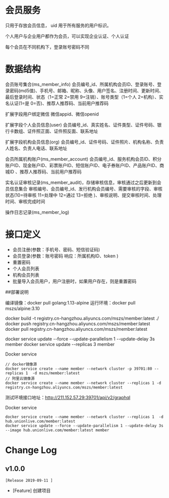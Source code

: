 # 会员服务

只用于存放会员信息， uid 用于所有服务的用户标识。

个人用户与企业用户都作为会员，可以实现企业认证、个人认证

每个会员在不同机构下，登录账号密码不同

# 数据结构

会员账号集合(ms_member_info)
会员编号_id、所属机构会员ID、登录账号、登录密码(md5值)、手机号、邮箱、昵称、头像、用户签名、注册时间、更新时间、最后登录时间、状态（1=正常 2=禁用 9=注销）、账号类型（1=个人 2=机构）、实名认证(1=是 0=否)、推荐人推荐码、当前用户推荐码

扩展字段用户绑定微信
微信appid、微信openid


扩展字段个人会员信息(user)
会员编号_id、真实姓名、证件类型、证件号码、银行卡数组、证件照正面、证件照反面、联系地址

扩展字段机构会员信息(org)
会员编号_id、证件号码、证件照片、机构名称、负责人姓名、负责人电话、联系地址

会员所属机构账户(ms_member_account)
会员编号_id、服务机构会员ID、积分账户ID、现金账户ID、彩票账户ID、短信账户ID、电子券账户ID、产品账户ID、商城ID 、推荐人推荐码、当前用户推荐码

实名认证审核记录(ms_member_audit)，存储审核信息，审核通过之后更新到会员信息集合
审核编号、会员编号_id、发行机构会员编号、需要审核的字段、审核状态(10=待审核 11=处理中  12=通过  13=拒绝 )、审核说明、提交审核时间、处理时间、审核完成时间

操作日志记录(ms_member_log)


# 接口定义

- 会员注册(参数：手机号、密码、短信验证码)
- 会员登录(参数：账号密码  响应：所属机构ID、token )
- 重置密码
- 个人会员列表
- 机构会员列表
- 批量导入会员用户，用户注册时，如果用户存在，则是重置密码





##部署说明

编译镜像：docker pull golang:1.13-alpine
运行环境：docker pull mszs/alpine:3.10

docker build -t registry.cn-hangzhou.aliyuncs.com/mszs/member:latest ./
docker push registry.cn-hangzhou.aliyuncs.com/mszs/member:latest
docker pull registry.cn-hangzhou.aliyuncs.com/mszs/member:latest

docker service update --force --update-parallelism 1 --update-delay 3s member
docker service update  --replicas 3  member

Docker service 
```
// docker镜像源
docker service create --name member --network cluster -p 39701:80 --replicas 1  -d mszs/member:latest
// 阿里云镜像源
docker service create --name member --network cluster --replicas 1 -d registry.cn-hangzhou.aliyuncs.com/mszs/member:latest
```

测试环境接口地址：http://211.152.57.29:39701/api/v2/graphql  


Docker service 
```
docker service create --name member --network cluster --replicas 1  -d hub.unionlive.com/member:latest
docker service update --force --update-parallelism 1 --update-delay 3s --image hub.unionlive.com/member:latest member

```



# Change Log 


## v1.0.0
    [Release 2019-09-11 ]
- [Feature] 创建项目 














